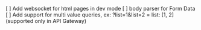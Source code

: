 [ ] Add websocket for html pages in dev mode
[ ] body parser for Form Data
[ ] Add support for multi value queries, ex: ?list=1&list=2 = list: [1, 2] (supported only in API Gateway)
